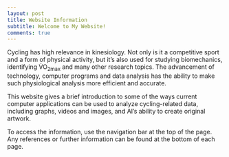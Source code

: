 ```yaml
---
layout: post
title: Website Information
subtitle: Welcome to My Website!
comments: true
---
```


Cycling has high relevance in kinesiology. Not only is it a competitive sport and a form of physical activity, but it’s also used for studying biomechanics, identifying <span>V&#x0307;</span>O<sub>2max</sub> and many other research topics. The advancement of technology, computer programs and data analysis has the ability to make such physiological analysis more efficient and accurate. 

This website gives a brief introduction to some of the ways current computer applications can be used to analyze cycling-related data, including graphs, videos and images, and AI’s ability to create original artwork.

To access the information, use the navigation bar at the top of the page. Any references or further information can be found at the bottom of each page.
